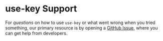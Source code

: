# use-key Support

For _questions_ on how to use `use-key` or what went wrong when you tried something, our primary resource is by opening a
[GitHub Issue](https://github.com/phantomstudios/use-key/issues), where you can get help from developers.
